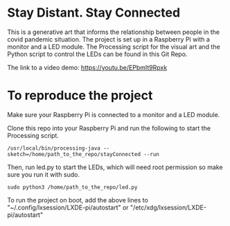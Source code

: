 # Stay Distant. Stay Connected

This is a generative art that informs the relationship between people in the covid pandemic situation. The project is set up in a Raspberry Pi with a monitor and a LED module. The Processing script for the visual art and the Python script to control the LEDs can be found in this Git Repo. 

The link to a video demo: https://youtu.be/EPbmIt9Rpxk

# To reproduce the project

Make sure your Raspberry Pi is connected to a monitor and a LED module.

Clone this repo into your Raspberry Pi and run the following to start the Processing script.

```
/usr/local/bin/processing-java --sketch=/home/path_to_the_repo/stayConnected --run
```

Then, run led.py to start the LEDs, which will need root permission so make sure you run it with sudo.
```
sudo python3 /home/path_to_the_repo/led.py
```

To run the project on boot, add the above lines to "~/.config/lxsession/LXDE-pi/autostart" or "/etc/xdg/lxsession/LXDE-pi/autostart"
